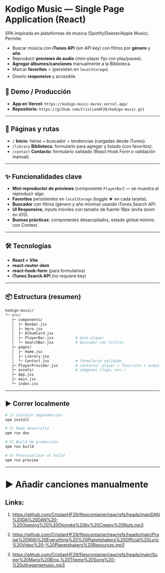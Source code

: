 # Kodigo Music — Single Page Application (React)

SPA inspirada en plataformas de música (Spotify/Deezer/Apple Music). Permite:
- Buscar música con **iTunes API** (sin API key) con filtros por **género** y **año**.
- Reproducir **previews de audio** (mini-player fijo con play/pause).
- **Agregar álbumes/canciones** manualmente a la Biblioteca.
- Marcar **favoritos** ⭐ (persisten en `localStorage`).
- Diseño **responsive** y accesible.

## 🚀 Demo / Producción
- **App en Vercel:** `https://kodigo-music-murex.vercel.app/`  
- **Repositorio:** `https://github.com/CristianHF29/kodigo-music.git`

---

## 🧩 Páginas y rutas
- `/` **Inicio**: héroe + buscador + tendencias (cargadas desde iTunes).
- `/library` **Biblioteca**: formulario para agregar y listado (con favoritos).
- `/contact` **Contacto**: formulario validado (React Hook Form o validación manual).

---

## ✨ Funcionalidades clave
- **Mini reproductor de previews** (componente `PlayerBar`) — se muestra al reproducir algo.
- **Favoritos** persistentes en `localStorage` (toggle ★ en cada tarjeta).
- **Buscador** con filtros (género y año mínimo) usando iTunes Search API.
- **UI Responsive**, inputs móviles con tamaño de fuente 16px (evita zoom en iOS).
- **Buenas prácticas**: componentes desacoplados, estado global mínimo con Context.

---

## 🛠️ Tecnologías
- **React + Vite**
- **react-router-dom**
- **react-hook-form** (para formularios)
- **iTunes Search API** (no requiere key)

---

## 📦 Estructura (resumen)
```bash
kodigo-music/
└─ src/
   ├─ components/
   │  ├─ Navbar.jsx
   │  ├─ Hero.jsx
   │  ├─ AlbumCard.jsx
   │  ├─ PlayerBar.jsx          # mini-player
   │  └─ SearchBar.jsx          # buscador con filtros
   ├─ pages/
   │  ├─ Home.jsx
   │  ├─ Library.jsx
   │  └─ Contact.jsx            # formulario validado
   ├─ PlayerProvider.jsx        # contexto: player + favoritos + audio
   ├─ assets/                   # imágenes (logo, etc.)
   ├─ App.jsx
   ├─ main.jsx
   └─ index.css
```

---

## ▶️ Correr localmente

```bash
# 1) Instalar dependencias
npm install

# 2) Modo desarrollo
npm run dev

# 3) Build de producción
npm run build

# 4) Previsualizar el build
npm run preview
```

---

# ▶️ Añadir canciones manualmente
## Links:

1. https://github.com/CristianHF29/filescontainer/raw/refs/heads/mainDAN%20DA%20DAN%20-%20Opening%20%20Otonoke%20by%20Creepy%20Nuts.mp3

2. https://github.com/CristianHF29/filescontainer/raw/refs/heads/main/Praise%20With%20Everything%20%20Planetshakers%20Official%20Lyric%20Video%20-%20Planetshakers%20Resources.mp3

3. https://github.com/CristianHF29/filescontainer/raw/refs/heads/main/Super%20Mario%20Bros.%20Theme%20Song%20-%20ultragamemusic.mp3
